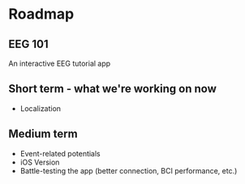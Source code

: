 # Roadmap

## EEG 101

An interactive EEG tutorial app

## Short term - what we're working on now

- Localization

## Medium term
- Event-related potentials
- iOS Version
- Battle-testing the app (better connection, BCI performance, etc.)
